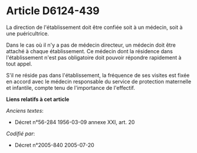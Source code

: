 # Article D6124-439

La direction de l'établissement doit être confiée soit à un médecin, soit à une puéricultrice.

Dans le cas où il n'y a pas de médecin directeur, un médecin doit être attaché à chaque établissement. Ce médecin dont la
résidence dans l'établissement n'est pas obligatoire doit pouvoir répondre rapidement à tout appel.

S'il ne réside pas dans l'établissement, la fréquence de ses visites est fixée en accord avec le médecin responsable du
service de protection maternelle et infantile, compte tenu de l'importance de l'effectif.

**Liens relatifs à cet article**

_Anciens textes_:

  - Décret n°56-284 1956-03-09 annexe XXI, art. 20

_Codifié par_:

  - Décret n°2005-840 2005-07-20
